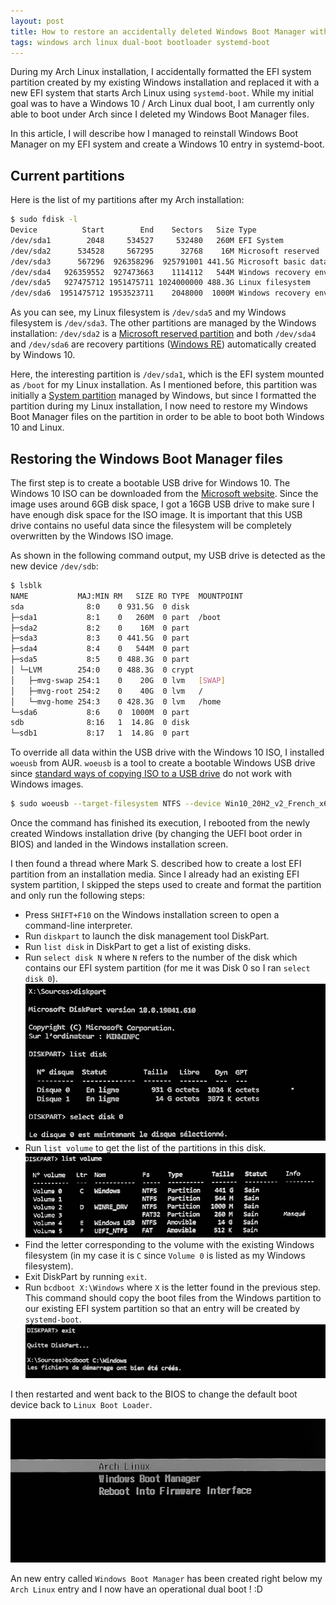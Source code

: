 ```yaml
---
layout: post
title: How to restore an accidentally deleted Windows Boot Manager with a Windows / Arch Linux dual-boot installation ?
tags: windows arch linux dual-boot bootloader systemd-boot
---
```



During my Arch Linux installation, I accidentally formatted the EFI system partition created by my existing Windows installation and replaced it with a new EFI system that starts Arch Linux using `systemd-boot`.
While my initial goal was to have a Windows 10 / Arch Linux dual boot, I am currently only able to boot under Arch since I deleted my Windows Boot Manager files.

In this article, I will describe how I managed to reinstall Windows Boot Manager on my EFI system and create a Windows 10 entry in systemd-boot.

## Current partitions

Here is the list of my partitions after my Arch installation:
```bash
$ sudo fdisk -l
Device          Start        End    Sectors   Size Type
/dev/sda1        2048     534527     532480   260M EFI System
/dev/sda2      534528     567295      32768    16M Microsoft reserved
/dev/sda3      567296  926358296  925791001 441.5G Microsoft basic data
/dev/sda4   926359552  927473663    1114112   544M Windows recovery environment
/dev/sda5   927475712 1951475711 1024000000 488.3G Linux filesystem
/dev/sda6  1951475712 1953523711    2048000  1000M Windows recovery environment
```

As you can see, my Linux filesystem is `/dev/sda5` and my Windows filesystem is `/dev/sda3`. The other partitions are managed by the Windows installation: `/dev/sda2` is a [Microsoft reserved partition](https://docs.microsoft.com/en-us/windows-hardware/manufacture/desktop/configure-uefigpt-based-hard-drive-partitions#microsoft-reserved-partition-msr) and both `/dev/sda4` and `/dev/sda6` are recovery partitions ([Windows RE](https://docs.microsoft.com/en-us/windows-hardware/manufacture/desktop/configure-uefigpt-based-hard-drive-partitions#recovery-tools-partition)) automatically created by Windows 10.

Here, the interesting partition is `/dev/sda1`, which is the EFI system mounted as `/boot` for my Linux installation. As I mentioned before, this partition was initially a [System partition](https://docs.microsoft.com/en-us/windows-hardware/manufacture/desktop/configure-uefigpt-based-hard-drive-partitions#system-partition) managed by Windows, but since I formatted the partition during my Linux installation, I now need to restore my Windows Boot Manager files on the partition in order to be able to boot both Windows 10 and Linux.

## Restoring the Windows Boot Manager files

The first step is to create a bootable USB drive for Windows 10. The Windows 10 ISO can be downloaded from the [Microsoft website](https://www.microsoft.com/en-us/software-download/windows10ISO). Since the image uses around 6GB disk space, I got a 16GB USB drive to make sure I have enough disk space for the ISO image. It is important that this USB drive contains no useful data since the filesystem will be completely overwritten by the Windows ISO image.

As shown in the following command output, my USB drive is detected as the new device `/dev/sdb`:
```bash
$ lsblk
NAME           MAJ:MIN RM   SIZE RO TYPE  MOUNTPOINT
sda              8:0    0 931.5G  0 disk
├─sda1           8:1    0   260M  0 part  /boot
├─sda2           8:2    0    16M  0 part
├─sda3           8:3    0 441.5G  0 part
├─sda4           8:4    0   544M  0 part
├─sda5           8:5    0 488.3G  0 part
│ └─LVM        254:0    0 488.3G  0 crypt
│   ├─mvg-swap 254:1    0    20G  0 lvm   [SWAP]
│   ├─mvg-root 254:2    0    40G  0 lvm   /
│   └─mvg-home 254:3    0 428.3G  0 lvm   /home
└─sda6           8:6    0  1000M  0 part
sdb              8:16   1  14.8G  0 disk
└─sdb1           8:17   1  14.8G  0 part
```

To override all data within the USB drive with the Windows 10 ISO, I installed `woeusb` from AUR. `woeusb` is a tool to create a bootable Windows USB drive since [standard ways of copying ISO to a USB drive](https://wiki.archlinux.org/index.php/USB_flash_installation_medium#BIOS_and_UEFI_bootable_USB) do not work with Windows images.

```bash
$ sudo woeusb --target-filesystem NTFS --device Win10_20H2_v2_French_x64.iso /dev/sdb
```

Once the command has finished its execution, I rebooted from the newly created Windows installation drive (by changing the UEFI boot order in BIOS) and landed in the Windows installation screen.

I then found a thread where Mark S. described how to create a lost EFI partition from an installation media. Since I already had an existing EFI system partition, I skipped the steps used to create and format the partition and only run the following steps:
- Press `SHIFT+F10` on the Windows installation screen to open a command-line interpreter.
- Run `diskpart` to launch the disk management tool DiskPart.
- Run `list disk` in DiskPart to get a list of existing disks.
- Run `select disk N` where `N` refers to the number of the disk which contains our EFI system partition (for me it was Disk 0 so I ran `select disk 0`).
![](/assets/bootloader-01.jpg)
- Run `list volume` to get the list of the partitions in this disk.
![](/assets/bootloader-02.jpg)
- Find the letter corresponding to the volume with the existing Windows filesystem (in my case it is `C` since `Volume 0` is listed as my Windows filesystem).
- Exit DiskPart by running `exit`.
- Run `bcdboot X:\Windows` where `X` is the letter found in the previous step. This command should copy the boot files from the Windows partition to our existing EFI system partition so that an entry will be created by `systemd-boot`.
![](/assets/bootloader-03.jpg)

I then restarted and went back to the BIOS to change the default boot device back to `Linux Boot Loader`.

![](/assets/bootloader-04.jpg)

An new entry called `Windows Boot Manager` has been created right below my `Arch Linux` entry and I now have an operational dual boot ! :D
